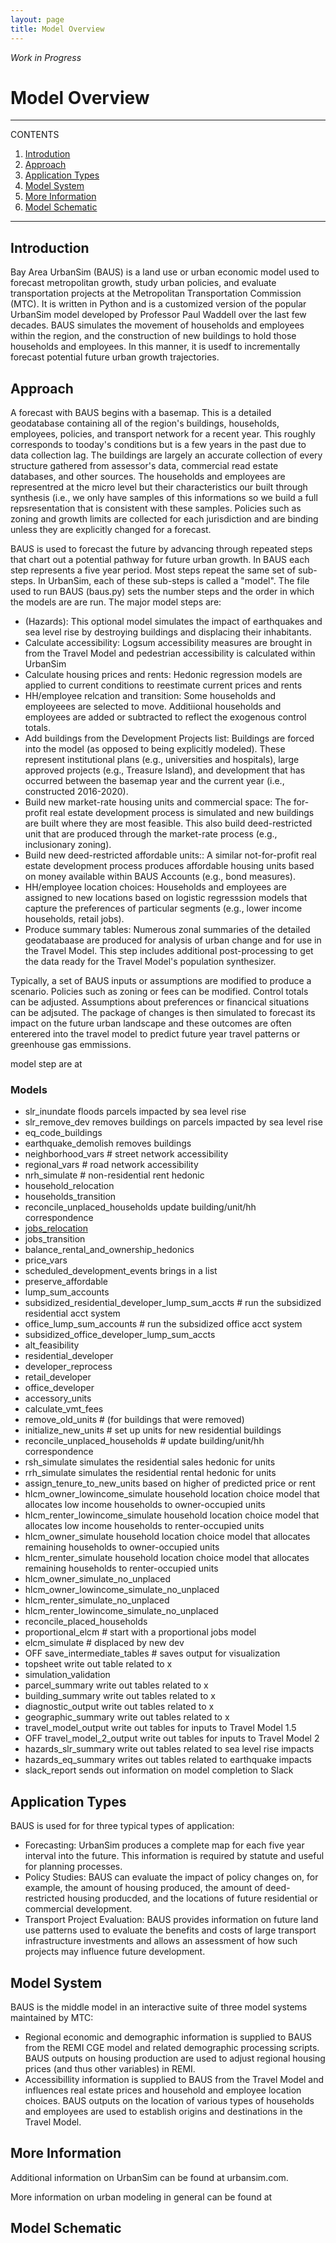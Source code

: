 ```yaml
---
layout: page
title: Model Overview
---
```


*Work in Progress*

# Model Overview

---
CONTENTS
 
1. [Introdution](#introduction)
2. [Approach](#approach)
3. [Application Types](#application)
4. [Model System](#model-system)
5. [More Information](#more-information)
6. [Model Schematic](#model-schematic)

---

## Introduction
Bay Area UrbanSim (BAUS) is a land use or urban economic model used to forecast metropolitan growth, study urban policies, and evaluate transportation projects at the Metropolitan Transportation Commission (MTC). It is written in Python and is a customized version of the popular UrbanSim model developed by Professor Paul Waddell over the last few decades. BAUS simulates the movement of households and employees within the region, and the construction of new buildings to hold those households and employees. In this manner, it is usedf to incrementally forecast potential future urban growth trajectories.

## Approach
A forecast with BAUS begins with a basemap. This is a detailed geodatabase containing all of the region's buildings, households, employees, policies, and transport network for a recent year. This roughly corresponds to tooday's conditions but is a few years in the past due to data collection lag. The buildings are largely an accurate collection of every structure gathered from assessor's data, commercial read estate databases, and other sources. The households and employees are representred at the micro level but their characteristics our built through synthesis (i.e., we only have samples of this informations so we build a full repsresentation that is consistent with these samples. Policies such as zoning and growth limits are collected for each jurisdiction and are binding unless they are explicitly changed for a forecast.

BAUS is used to forecast the future by advancing through repeated steps that chart out a potential pathway for future urban growth. In BAUS each step represents a five year period. Most steps repeat the same set of sub-steps. In UrbanSim, each of these sub-steps is called a "model".  The file used to run BAUS (baus.py) sets the number steps and the order in which the models are are run. The major model steps are: 
* (Hazards): This optional model simulates the impact of earthquakes and sea level rise by destroying buildings and displacing their inhabitants.
* Calculate accessibility: Logsum accessibility measures are brought in from the Travel Model and pedestrian accessibility is calculated within UrbanSim
* Calculate housing prices and rents: Hedonic regression models are applied to current conditions to reestimate current prices and rents
* HH/employee relcation and transition: Some households and employeees are selected to move. Additiional households and employees are added or subtracted to reflect the exogenous control totals.
* Add buildings from the Development Projects list: Buildings are forced into the model (as opposed to being explicitly modeled). These represent institutional plans (e.g., universities and hospitals), large approved projects (e.g., Treasure Island), and development that has occurred between the basemap year and the current year (i.e., constructed 2016-2020).
* Build new market-rate housing units and commercial space: The for-profit real estate development process is simulated and new buildings are built where they are most feasible. This also build deed-restricted unit that are produced through the market-rate process (e.g., inclusionary zoning).
* Build new deed-restricted affordable units:: A similar not-for-profit real estate development process produces affordable housing units based on money available within BAUS Accounts (e.g., bond measures).
* HH/employee location choices: Households and employees are assigned to new locations based on logistic regresssion models that capture the preferences of particular segments (e.g., lower income households, retail jobs).
* Produce summary tables: Numerous zonal summaries of the detailed geodatabaase are produced for analysis of urban change and for use in the Travel Model. This step includes additional post-processing to get the data ready for the Travel Model's population synthesizer.

Typically, a set of BAUS inputs or assumptions are modified to produce a scenario. Policies such as zoning or fees can be modified. Control totals can be adjusted. Assumptions about preferences or financical situations can be adjsuted. The package of changes is then simulated to forecast its impact on the future urban landscape and these outcomes are often enterered into the travel model to predict future year travel patterns or greenhouse gas emmissions.

model step are at

### Models

* slr_inundate floods parcels impacted by sea level rise
* slr_remove_dev removes buildings on parcels impacted by sea level rise
* eq_code_buildings 
* earthquake_demolish removes buildings
* neighborhood_vars    # street network accessibility
* regional_vars        # road network accessibility
* nrh_simulate         # non-residential rent hedonic
* household_relocation
* households_transition
* reconcile_unplaced_households update building/unit/hh correspondence
* [jobs_relocation](../models#jobs-relocation)
* jobs_transition
* balance_rental_and_ownership_hedonics
* price_vars
* scheduled_development_events brings in a list
* preserve_affordable
* lump_sum_accounts
* subsidized_residential_developer_lump_sum_accts # run the subsidized residential acct system
* office_lump_sum_accounts # run the subsidized office acct system
* subsidized_office_developer_lump_sum_accts
* alt_feasibility
* residential_developer
* developer_reprocess
* retail_developer
* office_developer
* accessory_units
* calculate_vmt_fees
* remove_old_units # (for buildings that were removed)      
* initialize_new_units # set up units for new residential buildings
* reconcile_unplaced_households # update building/unit/hh correspondence
* rsh_simulate simulates the residential sales hedonic for units
* rrh_simulate simulates the residential rental hedonic for units
* assign_tenure_to_new_units based on higher of predicted price or rent
* hlcm_owner_lowincome_simulate household location choice model that allocates low income households to owner-occupied units
* hlcm_renter_lowincome_simulate household location choice model that allocates low income households to renter-occupied units
* hlcm_owner_simulate household location choice model that allocates remaining households to owner-occupied units
* hlcm_renter_simulate household location choice model that allocates remaining households to renter-occupied units
* hlcm_owner_simulate_no_unplaced
* hlcm_owner_lowincome_simulate_no_unplaced
* hlcm_renter_simulate_no_unplaced
* hlcm_renter_lowincome_simulate_no_unplaced
* reconcile_placed_households
* proportional_elcm        # start with a proportional jobs model
* elcm_simulate  # displaced by new dev
* OFF save_intermediate_tables # saves output for visualization
* topsheet write out table related to x
* simulation_validation
* parcel_summary write out tables related to x
* building_summary write out tables related to x
* diagnostic_output write out tables related to x
* geographic_summary write out tables related to x
* travel_model_output write out tables for inputs to Travel Model 1.5
* OFF travel_model_2_output write out tables for inputs to Travel Model 2
* hazards_slr_summary write out tables related to sea level rise impacts
* hazards_eq_summary writes out tables related to earthquake impacts
* slack_report sends out information on model completion to Slack




## Application Types
BAUS is used for for three typical types of application:
* Forecasting: UrbanSim produces a complete map for each five year interval into the future. This information is required by statute and useful for planning processes.
* Policy Studies: BAUS can evaluate the impact of policy changes on, for example, the amount of housing produced, the amount of deed-restricted housing producded, and the locations of future residential or commercial development.
* Transport Project Evaluation: BAUS provides information on future land use patterns used to evaluate the benefits and costs of large transport infrastructure investments and allows an assessment of how such projects may influence future development.


## Model System
BAUS is the middle model in an interactive suite of three model systems maintained by MTC:
* Regional economic and demographic information is supplied to BAUS from the REMI CGE model and related demographic processing scripts. BAUS outputs on housing production are used to adjust regional housing prices (and thus other variables) in REMI. 
* Accessibillity information is supplied to BAUS from the Travel Model and influences real estate prices and household and employee location choices. BAUS outputs on the location of various types of households and employees are used to establish origins and destinations in the Travel Model.


## More Information
Additional information on UrbanSim can be found at urbansim.com.

More information on urban modeling in general can be found at

## Model Schematic
